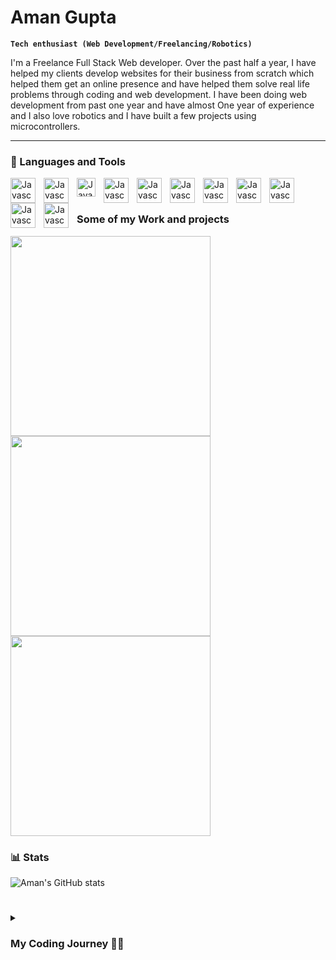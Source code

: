 # Aman Gupta

**`Tech enthusiast (Web Development/Freelancing/Robotics)`**

I'm a Freelance Full Stack Web developer. Over the past half a year, I have helped my clients develop websites for their business from scratch which helped them get an online presence and have helped them solve real life problems through coding and web development. I have been doing web development from past one year and have almost One year of experience and I also love robotics and I have built a few projects using microcontrollers.

---
### 🧰 Languages and Tools

<img align="left" alt="Javascript" width="40px" style="padding-right:10px;" src="https://cdn.jsdelivr.net/gh/devicons/devicon/icons/javascript/javascript-original.svg" />
<img align="left" alt="Javascript" width="40px" style="padding-right:10px;" src="https://cdn.jsdelivr.net/gh/devicons/devicon/icons/nodejs/nodejs-original.svg" />
<!-- <img align="left" alt="Javascript" width="40px" style="padding-right:10px;background-color:white;" src="https://cdn.jsdelivr.net/gh/devicons/devicon/icons/express/express-original-wordmark.svg" /> -->
<img align="left" alt="Javascript" width="30px" style="padding-right:10px;" src="https://cdn.jsdelivr.net/gh/devicons/devicon/icons/express/express-original.svg" />
<img align="left" alt="Javascript" width="40px" style="padding-right:10px;" src="https://cdn.jsdelivr.net/gh/devicons/devicon/icons/mongodb/mongodb-original-wordmark.svg" />
<img align="left" alt="Javascript" width="40px" style="padding-right:10px;" src="https://cdn.jsdelivr.net/gh/devicons/devicon/icons/react/react-original-wordmark.svg" />
<img align="left" alt="Javascript" width="40px" style="padding-right:10px;" src="https://cdn.jsdelivr.net/gh/devicons/devicon/icons/redux/redux-original.svg" />
<img align="left" alt="Javascript" width="40px" style="padding-right:10px;" src="https://cdn.jsdelivr.net/gh/devicons/devicon/icons/html5/html5-original-wordmark.svg" />
<img align="left" alt="Javascript" width="40px" style="padding-right:10px;" src="https://cdn.jsdelivr.net/gh/devicons/devicon/icons/css3/css3-original-wordmark.svg" />
<img align="left" alt="Javascript" width="40px" style="padding-right:10px;" src="https://cdn.jsdelivr.net/gh/devicons/devicon/icons/materialui/materialui-original.svg" />
<img align="left" alt="Javascript" width="40px" style="padding-right:10px;" src="https://cdn.jsdelivr.net/gh/devicons/devicon/icons/python/python-original-wordmark.svg" />
<img align="left" alt="Javascript" width="40px" style="padding-right:10px;" src="https://cdn.jsdelivr.net/gh/devicons/devicon/icons/photoshop/photoshop-plain.svg" />
<br />

#

### Some of my Work and projects
  <a href="http://www.pransivconcret.co.in/" target="_blank" style="margin-right:30px;">
    <img width="320" src="https://user-images.githubusercontent.com/63041409/230712110-b9b3eef9-0e4d-47d8-80b5-d7c5135c556f.png"/>
  </a>
  <a href="http://www.pransivconcret.co.in/" target="_blank" style="margin-right:30px;">
    <img width="320" src="https://user-images.githubusercontent.com/63041409/230712110-b9b3eef9-0e4d-47d8-80b5-d7c5135c556f.png"/>
  </a>
  <a href="https://zany-tan-bat-vest.cyclic.app/" target="_blank" style="margin-right:30px;">
    <img width="320" src="https://user-images.githubusercontent.com/63041409/230712190-6c251745-9e4c-40b3-be28-8e361a5928b4.png"/>
  </a>
</div>

<br/>

### 📊 Stats

![Aman's GitHub stats](https://github-readme-stats.vercel.app/api?username=Aman-Gupta-404&show_icons=true&theme=vue-dark)

#

<details>
  <summary><h3>My Coding Journey 👨‍💻</h3></summary>
    I started my coding journey 5 years back learning about javascript and python through youtube videos and it has been an amazing journey ever since. I took up electronics and communication engineering as a subject as I was also interested in electronics and robotics. Along with my academics, I was actively involved in learning to code (develop websites) and I was also involved in a lot of social works. I learnt Full stack web development and have developed a few e-commerce website projects from scratch. I realized I had a good amount of knowledge and experience in the field of web development, therefore by the end of 2022, I decided to start freelancing and I found one client who was ready to pay to build his company's website and ever since I my freelancing career has been good with happy and satisfied customers.
</details>
